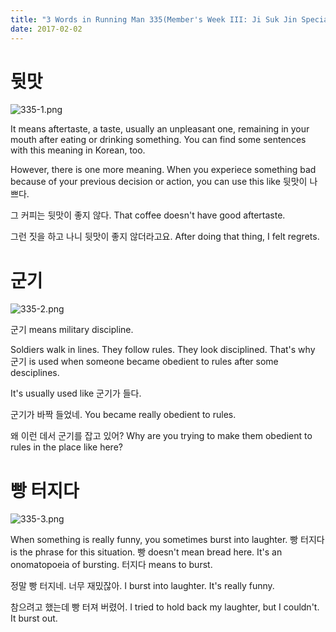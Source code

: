 ```yaml
---
title: "3 Words in Running Man 335(Member's Week III: Ji Suk Jin Special)"
date: 2017-02-02
---
```


# 뒷맛

![335-1.png](/images/335-1.png)

It means aftertaste, a taste, usually an unpleasant one, remaining in your mouth after eating or drinking something. You can find some sentences with this meaning in Korean, too.

However, there is one more meaning. When you experiece something bad because of your previous decision or action, you can use this like 뒷맛이 나쁘다. 

그 커피는 뒷맛이 좋지 않다. 
That coffee doesn't have good aftertaste.

그런 짓을 하고 나니 뒷맛이 좋지 않더라고요.
After doing that thing, I felt regrets. 

# 군기

![335-2.png](/images/335-2.png)

군기 means military discipline. 

Soldiers walk in lines. They follow rules. They look disciplined. That's why 군기 is used when someone became obedient to rules after some desciplines. 

It's usually used like 군기가 들다. 

군기가 바짝 들었네.
You became really obedient to rules. 

왜 이런 데서 군기를 잡고 있어?
Why are you trying to make them obedient to rules in the place like here?

# 빵 터지다

![335-3.png](/images/335-3.png)

When something is really funny, you sometimes burst into laughter. 빵 터지다 is the phrase for this situation. 빵 doesn't mean bread here. It's an onomatopoeia of bursting. 터지다 means to burst. 

정말 빵 터지네. 너무 재밌잖아. 
I burst into laughter. It's really funny.

참으려고 했는데 빵 터져 버렸어.
I tried to hold back my laughter, but I couldn't. It burst out. 
